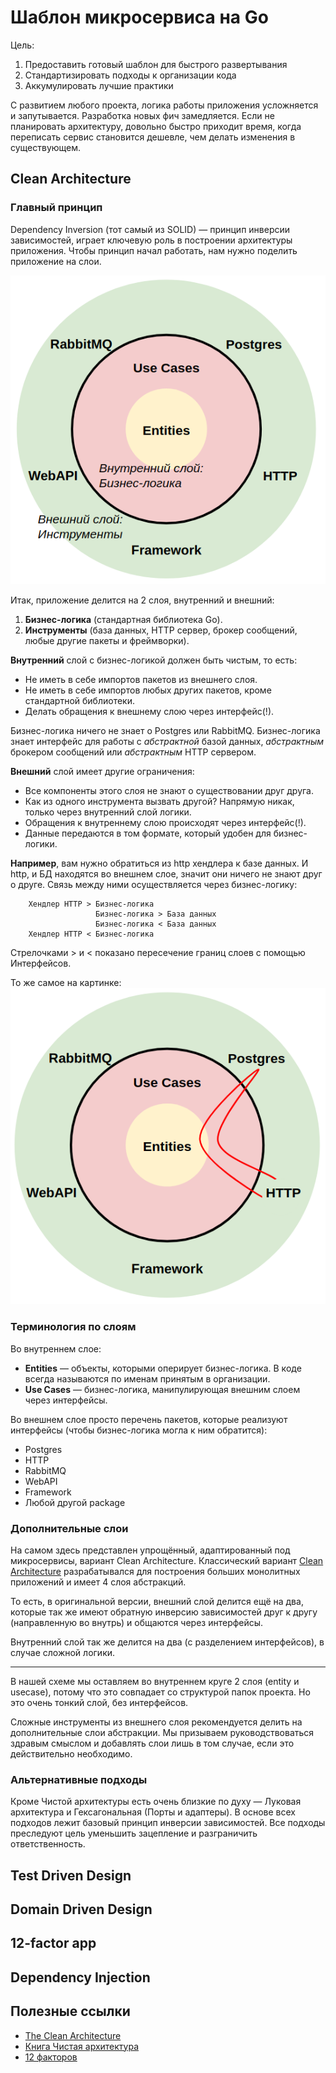 Шаблон микросервиса на Go
===========================================
Цель:
1. Предоставить готовый шаблон для быстрого развертывания
2. Стандартизировать подходы к организации кода
3. Аккумулировать лучшие практики

С развитием любого проекта, логика работы приложения усложняется и запутывается.
Разработка новых фич замедляется. Если не планировать архитектуру, довольно быстро
приходит время, когда переписать сервис становится дешевле, чем делать изменения в
существующем.

Clean Architecture
----
### Главный принцип
Dependency Inversion (тот самый из SOLID) — принцип инверсии зависимостей, играет 
ключевую роль в построении архитектуры приложения. Чтобы принцип начал работать, 
нам нужно поделить приложение на слои.

![Clean Architecture](pkg/img/layers.png)

Итак, приложение делится на 2 слоя, внутренний и внешний:
1. **Бизнес-логика** (стандартная библиотека Go).
2. **Инструменты** (база данных, HTTP сервер, брокер сообщений, любые другие пакеты 
   и фреймворки).

**Внутренний** слой с бизнес-логикой должен быть чистым, то есть:
* Не иметь в себе импортов пакетов из внешнего слоя.
* Не иметь в себе импортов любых других пакетов, кроме стандартной библиотеки.
* Делать обращения к внешнему слою через интерфейс(!).

Бизнес-логика ничего не знает о Postgres или RabbitMQ. Бизнес-логика знает
интерфейс для работы с _абстрактной_ базой данных, _абстрактным_ брокером
сообщений или _абстрактным_ HTTP сервером.

**Внешний** слой имеет другие ограничения:
* Все компоненты этого слоя не знают о существовании друг друга.
* Как из одного инструмента вызвать другой? Напрямую никак, только через 
  внутренний слой логики.
* Обращения к внутреннему слою происходят через интерфейс(!).
* Данные передаются в том формате, который удобен для бизнес-логики.

**Например**, вам нужно обратиться из http хендлера к базе данных. И http, и
БД находятся во внешнем слое, значит они ничего не знают друг о друге. Связь 
между ними осуществляется через бизнес-логику:
```
    Хендлер HTTP > Бизнес-логика
                   Бизнес-логика > База данных
                   Бизнес-логика < База данных
    Хендлер HTTP < Бизнес-логика
```  
Стрелочками > и < показано пересечение границ слоев с помощью Интерфейсов.

То же самое на картинке:
![Example](pkg/img/example-http-db.png)

### Терминология по слоям
Во внутреннем слое:
* **Entities** — объекты, которыми оперирует бизнес-логика. В коде всегда называются 
по именам принятым в организации.
* **Use Cases** — бизнес-логика, манипулирующая внешним слоем через интерфейсы.

Во внешнем слое просто перечень пакетов, которые реализуют интерфейсы (чтобы 
бизнес-логика могла к ним обратится):
  * Postgres
  * HTTP
  * RabbitMQ
  * WebAPI
  * Framework
  * Любой другой package

### Дополнительные слои
На самом здесь представлен упрощённый, адаптированный под микросервисы, вариант 
Clean Architecture. Классический вариант [Clean Architecture](https://blog.cleancoder.com/uncle-bob/2012/08/13/the-clean-architecture.html)
разрабатывался для построения больших монолитных приложений и имеет 4 слоя абстракций.

То есть, в оригинальной версии, внешний слой делится ещё на два, которые
так же имеют обратную инверсию зависимостей друг к другу (направленную во внутрь)
и общаются через интерфейсы.

Внутренний слой так же делится на два (с разделением интерфейсов), в случае
сложной логики.
_______________________________

В нашей схеме мы оставляем во внутреннем круге 2 слоя (entity и usecase), потому
что это совпадает со структурой папок проекта. Но это очень тонкий слой, без 
интерфейсов.

Сложные инструменты из внешнего слоя рекомендуется делить на дополнительные 
слои абстракции. Мы призываем руководствоваться здравым смыслом и добавлять слои 
лишь в том случае, если это действительно необходимо.

### Альтернативные подходы
Кроме Чистой архитектуры есть очень близкие по духу — Луковая архитектура и 
Гексагональная (Порты и адаптеры). В основе всех подходов лежит базовый принцип 
инверсии зависимостей. Все подходы преследуют цель уменьшить зацепление и 
разграничить ответственность.

Test Driven Design
------------------
Domain Driven Design
--------------------
12-factor app
-------------
Dependency Injection
--------------------

Полезные ссылки
---------------
* [The Clean Architecture](https://blog.cleancoder.com/uncle-bob/2012/08/13/the-clean-architecture.html)
* [Книга Чистая архитектура](https://www.ozon.ru/context/detail/id/144499396/)
* [12 факторов](https://12factor.net/ru/)
